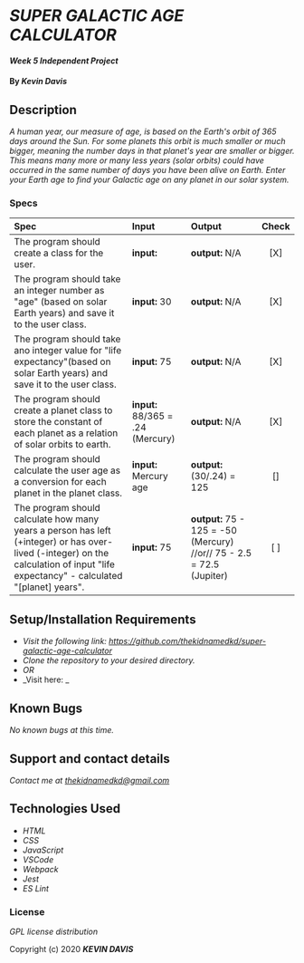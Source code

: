 # _SUPER GALACTIC AGE CALCULATOR_

#### _Week 5 Independent Project_

#### By _Kevin Davis_

## Description

_A human year, our measure of age, is based on the Earth's orbit of 365 days around the Sun. For some planets this orbit is much smaller or much bigger, meaning the number days in that planet's year are smaller or bigger. This means many more or many less years (solar orbits) could have occurred in the same number of days you have been alive on Earth. Enter your Earth age to find your Galactic age on any planet in our solar system._

### Specs
| Spec | Input | Output | Check |
| :---------- | :---------- | :---------- | :-----------: |
| The program should create a class for the user. | <strong>input:</strong>| <strong>output:</strong> N/A | [X] |
| The program should take an integer number as "age" (based on solar Earth years) and save it to the user class. | <strong>input:</strong> 30 | <strong>output:</strong> N/A | [X] |
| The program should take ano integer value for "life expectancy"(based on solar Earth years) and save it to the user class. | <strong>input:</strong> 75 | <strong>output:</strong> N/A | [X] |
| The program should create a planet class to store the constant of each planet as a relation of solar orbits to earth. | <strong>input:</strong> 88/365 = .24 (Mercury) | <strong>output:</strong> N/A | [X] |
| The program should calculate the user age as a conversion for each planet in the planet class. | <strong>input:</strong> Mercury age | <strong>output:</strong> (30/.24) = 125 | [] |
| The program should calculate how many years a person has left (+integer) or has over-lived (-integer) on the calculation of input "life expectancy" - calculated "[planet] years". | <strong>input:</strong> 75 | <strong>output:</strong> 75 - 125 = -50 (Mercury) //or// 75 - 2.5 = 72.5 (Jupiter) | [ ] |

<!-- | When the user inputs their age based on a birthday, the program should calculate for number of days they been alive. | <strong>input:</strong> Nov. 25 1989 | <strong>output:</strong> "On Earth you are 30 years or 11, 171 days." | 
| The program should save the number of days from the input to an object for the user, then calculate an age for the alotted planets in corresponding years. | <strong>input:</strong> Nov. 25 1989 | <strong>output:</strong> "On Mercury you are... X years" |
| When the user inputs their average life expectancy (based on solar Earth years) in addition to their birthday, the program should calculate how many years a person has left or has over lived on other planets solar years. | <strong>input:</strong> 75 years | <strong>output:</strong> On Mercury you have outlived your life expectancy by 52 years. On Jupiter you are expected to live another 72 years | -->


## Setup/Installation Requirements

* _Visit the following link: https://github.com/thekidnamedkd/super-galactic-age-calculator_
* _Clone the repository to your desired directory._
* _OR_
* _Visit here: _


## Known Bugs

_No known bugs at this time._

## Support and contact details

_Contact me at <thekidnamedkd@gmail.com>_

## Technologies Used

* _HTML_
* _CSS_
* _JavaScript_
* _VSCode_
* _Webpack_
* _Jest_
* _ES Lint_

### License

*GPL license distribution*

Copyright (c) 2020 **_KEVIN DAVIS_**
